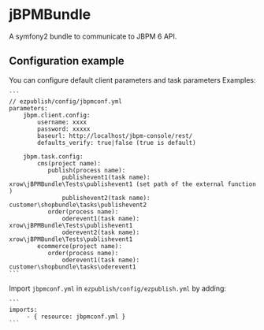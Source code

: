 # jBPMBundle

A symfony2 bundle to communicate to JBPM 6 API.


## Configuration example

You can configure default client parameters and task parameters
Examples:

    ```
    // ezpublish/config/jbpmconf.yml
    parameters:
        jbpm.client.config:
            username: xxxx
            password: xxxxx
            baseurl: http://localhost/jbpm-console/rest/
            defaults_verify: true|false (true is default)

        jbpm.task.config:
            cms(project name):
               publish(process name):
                   publishevent1(task name): xrow\jBPMBundle\Tests\publishevent1 (set path of the external function )
                   publishevent2(task name): customer\shopbundle\tasks\publishevent2
               order(process name):
                   oderevent1(task name): xrow\jBPMBundle\Tests\publishevent1
                   oderevent2(task name): xrow\jBPMBundle\Tests\publishevent1
            ecommerce(project name):
               order(process name):
                   oderevent1(task name): customer\shopbundle\tasks\oderevent1
    ```

Import `jbpmconf.yml` in `ezpublish/config/ezpublish.yml` by adding:
    
    ```
    imports:
         - { resource: jbpmconf.yml }
    ```